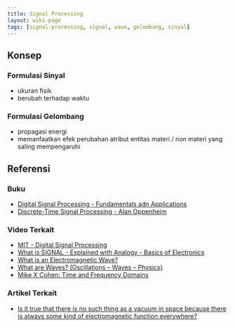 ```yaml
---
title: Signal Processing
layout: wiki-page
tags: [signal-processing, signal, wave, gelombang, sinyal]
---
```


## Konsep

### Formulasi Sinyal
- ukuran fisik
- berubah terhadap waktu

### Formulasi Gelombang
- propagasi energi
- memanfaatkan efek perubahan atribut entitas materi / non materi yang saling mempengaruhi


## Referensi

### Buku
- [Digital Signal Processing - Fundamentals adn Applications](https://www.elsevier.com/books/digital-signal-processing/tan/978-0-12-815071-9)
- [Discrete-Time Signal Processing - Alan Oppenheim](https://www.amazon.com/Discrete-Time-Signal-Processing-3rd-Prentice-Hall/dp/0131988425)

### Video Terkait
- [MIT - Digital Signal Processing](https://ocw.mit.edu/courses/res-6-008-digital-signal-processing-spring-2011/video_galleries/video-lectures/)
- [What is SIGNAL - Explained with Analogy - Basics of Electronics](https://www.youtube.com/watch?v=jNebPEW3ZNU)
- [What is an Electromagnetic Wave?](https://www.youtube.com/watch?v=hk63uUhkZH4)
- [What are Waves? (Oscillations – Waves – Physics)](https://www.youtube.com/watch?v=LoRRE2aG3AY)
- [Mike X Cohen: Time and Frequency Domains](https://www.youtube.com/watch?v=fYtVHhk3xJ0)

### Artikel Terkait
- [Is it true that there is no such thing as a vacuum in space because there is always some kind of electromagnetic function everywhere?](https://www.quora.com/Is-it-true-that-there-is-no-such-thing-as-a-vacuum-in-space-because-there-is-always-some-kind-of-electromagnetic-function-everywhere)
